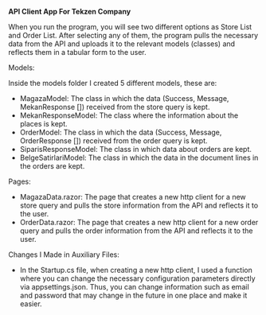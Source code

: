 <b>API Client App For Tekzen Company</b>

When you run the program, you will see two different options as Store List and Order List. After selecting any of them, the program pulls the necessary data from the API and uploads it to the relevant models (classes) and reflects them in a tabular form to the user.

Models:

Inside the models folder I created 5 different models, these are:

- MagazaModel: The class in which the data (Success, Message, MekanResponse []) received from the store query is kept.
- MekanResponseModel: The class where the information about the places is kept.
- OrderModel: The class in which the data (Success, Message, OrderResponse []) received from the order query is kept.
- SiparisResponseModel: The class in which data about orders are kept.
- BelgeSatirlariModel: The class in which the data in the document lines in the orders are kept.

Pages:

- MagazaData.razor: The page that creates a new http client for a new store query and pulls the store information from the API and reflects it to the user.
- OrderData.razor: The page that creates a new http client for a new order query and pulls the order information from the API and reflects it to the user.

Changes I Made in Auxiliary Files:

- In the Startup.cs file, when creating a new http client, I used a function where you can change the necessary configuration parameters directly via appsettings.json. Thus, you can change information such as email and password that may change in the future in one place and make it easier.
